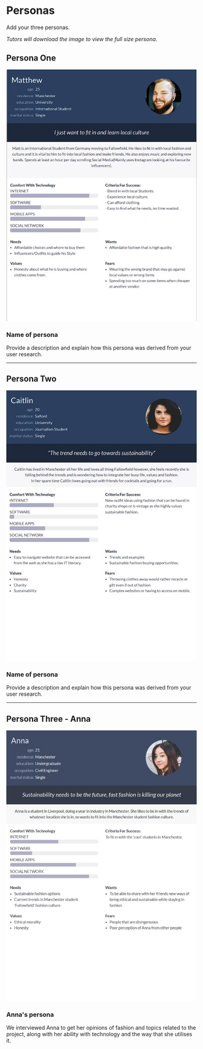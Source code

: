 # Personas

Add your three personas.

*Tutors will download the image to view the full size persona*.

<!-- edit as required -->

## Persona One

<img src="sp2-media/Matthew.jpg" alt="Persona One" width="1000">

### Name of persona
Provide a description and explain how this persona was derived from your user research.

---

## Persona Two

<img src="sp2-media/Caitlin.jpg" alt="Persona Two" width="1000">

### Name of persona
Provide a description and explain how this persona was derived from your user research.

---

## Persona Three - Anna

<img src="sp2-media/anna-persona.jpg" alt="Persona Three" width="1000">

### Anna's persona
We interviewed Anna to get her opinions of fashion and topics related to the project, along with her ability with technology and the way that she utilises it.
